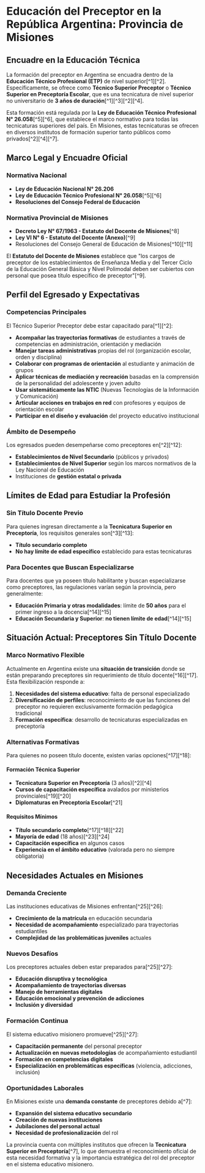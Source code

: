 

# Educación del Preceptor en la República Argentina: Provincia de Misiones

## Encuadre en la Educación Técnica

La formación del preceptor en Argentina se encuadra dentro de la **Educación Técnico Profesional (ETP)** de nivel superior[^1][^2]. Específicamente, se ofrece como **Técnico Superior Preceptor** o **Técnico Superior en Preceptoría Escolar**, que es una tecnicatura de nivel superior no universitario de **3 años de duración**[^1][^3][^2][^4].

Esta formación está regulada por la **Ley de Educación Técnico Profesional N° 26.058**[^5][^6], que establece el marco normativo para todas las tecnicaturas superiores del país. En Misiones, estas tecnicaturas se ofrecen en diversos institutos de formación superior tanto públicos como privados[^2][^4][^7].

## Marco Legal y Encuadre Oficial

### Normativa Nacional

- **Ley de Educación Nacional N° 26.206**
- **Ley de Educación Técnico Profesional N° 26.058**[^5][^6]
- **Resoluciones del Consejo Federal de Educación**


### Normativa Provincial de Misiones

- **Decreto Ley N° 67/1963 - Estatuto del Docente de Misiones**[^8]
- **Ley VI N° 6 - Estatuto del Docente (Anexo)**[^9]
- Resoluciones del Consejo General de Educación de Misiones[^10][^11]

El **Estatuto del Docente de Misiones** establece que "los cargos de preceptor de los establecimientos de Enseñanza Media y del Tercer Ciclo de la Educación General Básica y Nivel Polimodal deben ser cubiertos con personal que posea título específico de preceptor"[^9].

## Perfil del Egresado y Expectativas

### Competencias Principales

El Técnico Superior Preceptor debe estar capacitado para[^1][^2]:

- **Acompañar las trayectorias formativas** de estudiantes a través de competencias en administración, orientación y mediación
- **Manejar tareas administrativas** propias del rol (organización escolar, orden y disciplina)
- **Colaborar con programas de orientación** al estudiante y animación de grupos
- **Aplicar técnicas de mediación y recreación** basadas en la comprensión de la personalidad del adolescente y joven adulto
- **Usar sistemáticamente las NTIC** (Nuevas Tecnologías de la Información y Comunicación)
- **Articular acciones en trabajos en red** con profesores y equipos de orientación escolar
- **Participar en el diseño y evaluación** del proyecto educativo institucional


### Ámbito de Desempeño

Los egresados pueden desempeñarse como preceptores en[^2][^12]:

- **Establecimientos de Nivel Secundario** (públicos y privados)
- **Establecimientos de Nivel Superior** según los marcos normativos de la Ley Nacional de Educación
- Instituciones de **gestión estatal o privada**


## Límites de Edad para Estudiar la Profesión

### Sin Título Docente Previo

Para quienes ingresan directamente a la **Tecnicatura Superior en Preceptoría**, los requisitos generales son[^3][^13]:

- **Título secundario completo**
- **No hay límite de edad específico** establecido para estas tecnicaturas


### Para Docentes que Buscan Especializarse

Para docentes que ya poseen título habilitante y buscan especializarse como preceptores, las regulaciones varían según la provincia, pero generalmente:

- **Educación Primaria y otras modalidades**: límite de **50 años** para el primer ingreso a la docencia[^14][^15]
- **Educación Secundaria y Superior**: **no tienen límite de edad**[^14][^15]


## Situación Actual: Preceptores Sin Título Docente

### Marco Normativo Flexible

Actualmente en Argentina existe una **situación de transición** donde se están preparando preceptores sin requerimiento de título docente[^16][^17]. Esta flexibilización responde a:

1. **Necesidades del sistema educativo**: falta de personal especializado
2. **Diversificación de perfiles**: reconocimiento de que las funciones del preceptor no requieren exclusivamente formación pedagógica tradicional
3. **Formación específica**: desarrollo de tecnicaturas especializadas en preceptoría

### Alternativas Formativas

Para quienes no poseen título docente, existen varias opciones[^17][^18]:

#### Formación Técnica Superior

- **Tecnicatura Superior en Preceptoría** (3 años)[^2][^4]
- **Cursos de capacitación específica** avalados por ministerios provinciales[^19][^20]
- **Diplomaturas en Preceptoría Escolar**[^21]


#### Requisitos Mínimos

- **Título secundario completo**[^17][^18][^22]
- **Mayoría de edad** (18 años)[^23][^24]
- **Capacitación específica** en algunos casos
- **Experiencia en el ámbito educativo** (valorada pero no siempre obligatoria)


## Necesidades Actuales en Misiones

### Demanda Creciente

Las instituciones educativas de Misiones enfrentan[^25][^26]:

- **Crecimiento de la matrícula** en educación secundaria
- **Necesidad de acompañamiento** especializado para trayectorias estudiantiles
- **Complejidad de las problemáticas juveniles** actuales


### Nuevos Desafíos

Los preceptores actuales deben estar preparados para[^25][^27]:

- **Educación disruptiva y tecnológica**
- **Acompañamiento de trayectorias diversas**
- **Manejo de herramientas digitales**
- **Educación emocional y prevención de adicciones**
- **Inclusión y diversidad**


### Formación Continua

El sistema educativo misionero promueve[^25][^27]:

- **Capacitación permanente** del personal preceptor
- **Actualización en nuevas metodologías** de acompañamiento estudiantil
- **Formación en competencias digitales**
- **Especialización en problemáticas específicas** (violencia, adicciones, inclusión)


### Oportunidades Laborales

En Misiones existe una **demanda constante** de preceptores debido a[^7]:

- **Expansión del sistema educativo secundario**
- **Creación de nuevas instituciones**
- **Jubilaciones del personal actual**
- **Necesidad de profesionalización** del rol

La provincia cuenta con múltiples institutos que ofrecen la **Tecnicatura Superior en Preceptoría**[^7], lo que demuestra el reconocimiento oficial de esta necesidad formativa y la importancia estratégica del rol del preceptor en el sistema educativo misionero.

